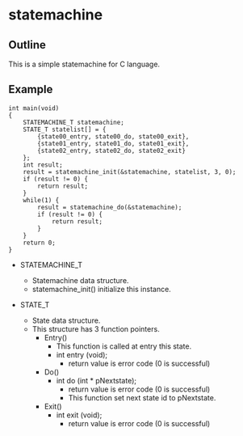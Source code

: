 # statemachine

## Outline

This is a simple statemachine for C language.

## Example

```
int main(void)
{
    STATEMACHINE_T statemachine;
    STATE_T statelist[] = {
        {state00_entry, state00_do, state00_exit},
        {state01_entry, state01_do, state01_exit},
        {state02_entry, state02_do, state02_exit}
    };
    int result;
    result = statemachine_init(&statemachine, statelist, 3, 0);
    if (result != 0) {
        return result;
    }
    while(1) {
        result = statemachine_do(&statemachine);
        if (result != 0) {
            return result;
        }
    }
    return 0;
}
```

- STATEMACHINE_T
    - Statemachine data structure.
    - statemachine_init() initialize this instance.

- STATE_T
    - State data structure.
    - This structure has 3 function pointers.
        - Entry()
            - This function is called at entry this state.
            - int entry (void);
                - return value is error code (0 is successful)
        - Do()
            - int do (int * pNextstate);
                - return value is error code (0 is successful)
                - This function set next state id to pNextstate.
        - Exit()
            - int exit (void);
                - return value is error code (0 is successful)
